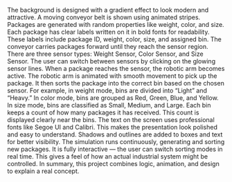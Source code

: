 The background is designed with a gradient effect to look modern and attractive.
A moving conveyor belt is shown using animated stripes.
Packages are generated with random properties like weight, color, and size.
Each package has clear labels written on it in bold fonts for readability.
These labels include package ID, weight, color, size, and assigned bin.
The conveyor carries packages forward until they reach the sensor region.
There are three sensor types: Weight Sensor, Color Sensor, and Size Sensor.
The user can switch between sensors by clicking on the glowing sensor lines.
When a package reaches the sensor, the robotic arm becomes active.
The robotic arm is animated with smooth movement to pick up the package.
It then sorts the package into the correct bin based on the chosen sensor.
For example, in weight mode, bins are divided into “Light” and “Heavy.”
In color mode, bins are grouped as Red, Green, Blue, and Yellow.
In size mode, bins are classified as Small, Medium, and Large.
Each bin keeps a count of how many packages it has received.
This count is displayed clearly near the bins.
The text on the screen uses professional fonts like Segoe UI and Calibri.
This makes the presentation look polished and easy to understand.
Shadows and outlines are added to boxes and text for better visibility.
The simulation runs continuously, generating and sorting new packages.
It is fully interactive — the user can switch sorting modes in real time.
This gives a feel of how an actual industrial system might be controlled.
In summary, this project combines logic, animation, and design to explain a real concept.
